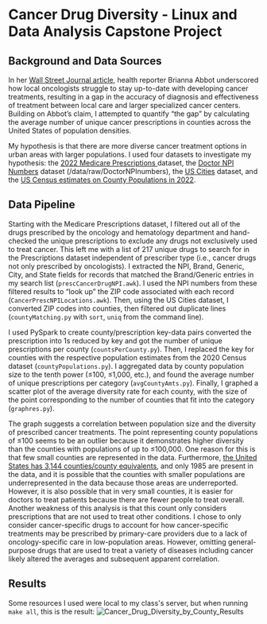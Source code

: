 # Cancer Drug Diversity - Linux and Data Analysis Capstone Project

## Background and Data Sources

In her [Wall Street Journal article](https://www.wsj.com/health/healthcare/cancer-treatment-personalized-doctors-170f4be6), health reporter Brianna Abbot underscored how local oncologists struggle to stay up-to-date with developing cancer treatments, resulting in a gap in the accuracy of diagnosis and effectiveness of treatment between local care and larger specialized cancer centers. Building on Abbot’s claim, I attempted to quantify “the gap” by calculating the average number of unique cancer prescriptions in counties across the United States of population densities. 

My hypothesis is that there are more diverse cancer treatment options in urban areas with larger populations. I used four datasets to investigate my hypothesis: the [2022 Medicare Prescriptions ](https://data.cms.gov/provider-summary-by-type-of-service/medicare-part-d-prescribers/medicare-part-d-prescribers-by-provider-and-drug) dataset, the [Doctor NPI Numbers](https://npiregistry.cms.hhs.gov/search) dataset (/data/raw/DoctorNPInumbers), the [US Cities](https://simplemaps.com/data/us-cities) dataset, and the [US Census estimates on County Populations in 2022](https://www.census.gov/data/tables/time-series/demo/popest/2020s-counties-total.html).

## Data Pipeline

Starting with the Medicare Prescriptions dataset, I filtered out all of the drugs prescribed by the oncology and hematology department and hand-checked the unique prescriptions to exclude any drugs not exclusively used to treat cancer. This left me with a list of 217 unique drugs to search for in the Prescriptions dataset independent of prescriber type (i.e., cancer drugs not only prescribed by oncologists). I extracted the NPI, Brand, Generic, City, and State fields for records that matched the Brand/Generic entries in my search list (`prescCancerDrugNPI.awk`). I used the NPI numbers from these filtered results to “look up” the ZIP code associated with each record (`CancerPrescNPILocations.awk`). Then, using the US Cities dataset, I converted ZIP codes into counties, then filtered out duplicate lines (`countyMatching.py` with `sort`, `uniq` from the command line).

I used PySpark to create county/prescription key-data pairs converted the prescription into 1s reduced by key and got the number of unique prescriptions per county (`countsPerCounty.py`). Then, I replaced the key for counties with the respective population estimates from the 2020 Census dataset (`countyPopulations.py`). I aggregated data by county population size to the tenth power (≤100, ≤1,000, etc.), and found the average number of unique prescriptions per category (`avgCountyAmts.py`). Finally, I graphed a scatter plot of the average diversity rate for each county, with the size of the point corresponding to the number of counties that fit into the category (`graphres.py`).

The graph suggests a correlation between population size and the diversity of prescribed cancer treatments. The point representing county populations of ≤100 seems to be an outlier because it demonstrates higher diversity than the counties with populations of up to ≤100,000. One reason for this is that few small counties are represented in the data. Furthermore, [the United States has 3,144 counties/county equivalents](https://en.wikipedia.org/wiki/List_of_United_States_counties_and_county_equivalents), and only 1985 are present in the data, and it is possible that the counties with smaller populations are underrepresented in the data because those areas are underreported. However, it is also possible that in very small counties, it is easier for doctors to treat patients because there are fewer people to treat overall. Another weakness of this analysis is that this count only considers prescriptions that are not used to treat other conditions. I chose to only consider cancer-specific drugs to account for how cancer-specific treatments may be prescribed by primary-care providers due to a lack of oncology-specific care in low-population areas. However, omitting general-purpose drugs that are used to treat a variety of diseases including cancer likely altered the averages and subsequent apparent correlation. 

## Results
Some resources I used were local to my class's server, but when running `make all`, this is the result:
![Cancer_Drug_Diversity_by_County_Results](https://github.com/user-attachments/assets/dbc50c45-eaa9-4204-bc4f-2d2e0d177fa6)

